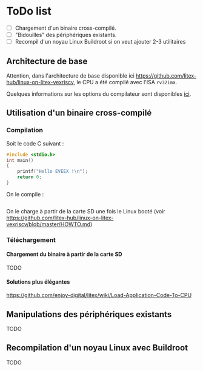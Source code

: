 # ToDo list

- [ ] Chargement d'un binaire cross-compilé.
- [ ] "Bidouilles" des périphériques existants.
- [ ] Recompil d'un noyau Linux Buildroot si on veut ajouter 2-3 utilitaires

## Architecture de base

Attention, dans l'architecture de base disponible ici https://github.com/litex-hub/linux-on-litex-vexriscv, le CPU a été compilé avec l'ISA `rv32ima`.

Quelques informations sur les options du compilateur sont disponibles [ici](./compiler-options.md).

## Utilisation d'un binaire cross-compilé

### Compilation

Soit le code C suivant :

```c
#include <stdio.h>
int main()
{
    printf("Hello EVEEX !\n");
    return 0;
}
```

On le compile :

```bash

```

On le charge à partir de la carte SD une fois le Linux booté (voir https://github.com/litex-hub/linux-on-litex-vexriscv/blob/master/HOWTO.md)

### Téléchargement

#### Chargement du binaire à partir de la carte SD

TODO

#### Solutions plus élégantes

https://github.com/enjoy-digital/litex/wiki/Load-Application-Code-To-CPU

## Manipulations des périphériques existants

TODO

## Recompilation d'un noyau Linux avec Buildroot

TODO